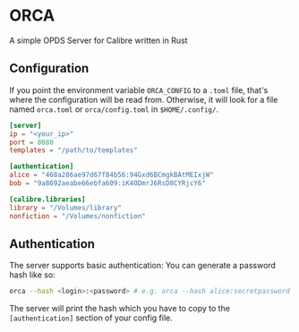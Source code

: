 
# ORCA

A simple OPDS Server for Calibre written in Rust

## Configuration

If you point the environment variable `ORCA_CONFIG` to a `.toml` file, that's where the configuration will be read from. Otherwise, it will look for a file named `orca.toml` or `orca/config.toml` in `$HOME/.config/`.
```toml
[server]
ip = "<your_ip>"
port = 8080
templates = "/path/to/templates"

[authentication]
alice = "468a286ae97d67f84b56:94Gxd6BCmgkBAtMEIxjW"
bob = "9a8692aeabe66ebfa609:iK4ODmrJ6RsD8CYRjcY6"

[calibre.libraries]
library = "/Volumes/library"
nonfiction = "/Volumes/nonfiction"
```

## Authentication

The server supports basic authentication: You can generate a password hash like so:
```bash
orca --hash <login>:<password> # e.g. orca --hash alice:secretpassword
```
The server will print the hash which you have to copy to the `[authentication]` section of your config file.
